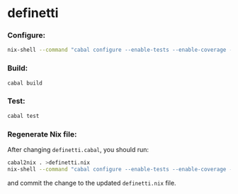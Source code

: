 definetti
=========

### Configure:

```sh
nix-shell --command "cabal configure --enable-tests --enable-coverage --enable-benchmarks"
```

### Build:

```sh
cabal build
```

### Test:

```sh
cabal test
```

### Regenerate Nix file:

After changing `definetti.cabal`, you should run:

```sh
cabal2nix . >definetti.nix
nix-shell --command "cabal configure --enable-tests --enable-coverage --enable-benchmarks"
```

and commit the change to the updated `definetti.nix` file.
